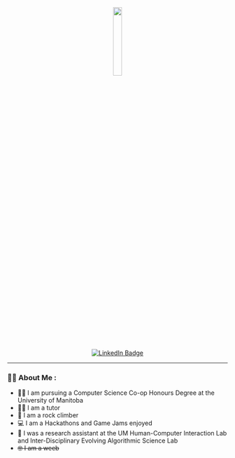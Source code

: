 <div id="header" align="center">
  <img src="https://media.giphy.com/media/v1.Y2lkPTc5MGI3NjExaGkyYnl3Y3Q3dXVhOGh5YmpiZzVvc2pyYnB4bmlsdDdzdGp5ZDB0YSZlcD12MV9pbnRlcm5hbF9naWZfYnlfaWQmY3Q9Zw/JIX9t2j0ZTN9S/giphy.gif" width="20%"/>
  <div id="badges">
    <a href="https://www.linkedin.com/in/minh-phan-25406a220/">
      <img src="https://img.shields.io/badge/LinkedIn-blue?style=for-the-badge&logo=linkedin&logoColor=white" alt="LinkedIn Badge"/>
    </a>
  </div>
  <img src="https://komarev.com/ghpvc/?username=MinhPhan23&style=flat-square&color=blue" alt=""/>
</div>

---
### :technologist: About Me :

- 🧑‍🎓 I am pursuing a Computer Science Co-op Honours Degree at the University of Manitoba
- 👨‍🏫 I am a tutor
- 🧗 I am a rock climber
- 💻 I am a Hackathons and Game Jams enjoyed
- 📖 I was a research assistant at the UM Human-Computer Interaction Lab and Inter-Disciplinary Evolving Algorithmic Science Lab
- ~~🤓 I am a weeb~~
